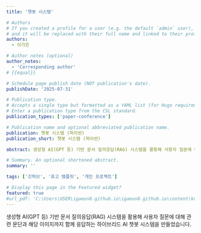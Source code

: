 ```yaml
---
title: '챗봇 시스템'

# Authors
# If you created a profile for a user (e.g. the default `admin` user), write the username (folder name) here
# and it will be replaced with their full name and linked to their profile.
authors:
  - 이가은

# Author notes (optional)
author_notes:
  - 'Corresponding author'
# {{equal}}

# Schedule page publish date (NOT publication's date).
publishDate: '2025-07-31'

# Publication type.
# Accepts a single type but formatted as a YAML list (for Hugo requirements).
# Enter a publication type from the CSL standard.
publication_types: ['paper-conference']

# Publication name and optional abbreviated publication name.
publication: 챗봇 시스템 (파이썬)
publication_short: 챗봇 시스템 (파이썬)

abstract: 생성형 AI(GPT 등) 기반 문서 질의응답(RAG) 시스템을 활용해 사용자 질문에 대해 관련 문단과 해당 이미지까지 함께 응답하는 하이브리드 AI 챗봇 시스템을 만들었습니다. 

# Summary. An optional shortened abstract.
summary: ''

tags: ['깃허브', '휴고 템플릿', '개인 프로젝트']

# Display this page in the Featured widget?
featured: true
#url_pdf: 'C:\Users\USER\igaeun8.github.io\igaeun8.github.io\content\ko\publication\0008-Self-mutating Network For Domain Adaptive Segmentation In Aerial Images copy\0008-Self-Mutating Network for Domain Adaptive Segmentation in Aerial Images.pdf'
---
```

생성형 AI(GPT 등) 기반 문서 질의응답(RAG) 시스템을 활용해 사용자 질문에 대해 관련 문단과 해당 이미지까지 함께 응답하는 하이브리드 AI 챗봇 시스템을 만들었습니다. 